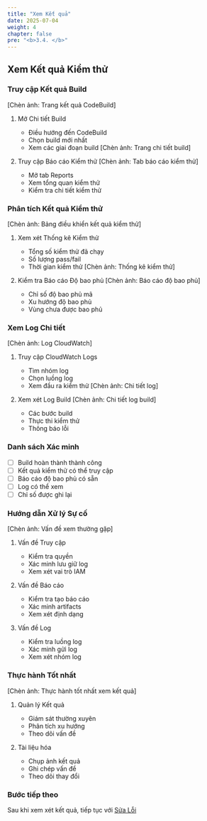 ```yaml
---
title: "Xem Kết quả"
date: 2025-07-04
weight: 4
chapter: false
pre: "<b>3.4. </b>"
---
```


## Xem Kết quả Kiểm thử

### Truy cập Kết quả Build
[Chèn ảnh: Trang kết quả CodeBuild]
1. Mở Chi tiết Build
   - Điều hướng đến CodeBuild
   - Chọn build mới nhất
   - Xem các giai đoạn build
   [Chèn ảnh: Trang chi tiết build]

2. Truy cập Báo cáo Kiểm thử
   [Chèn ảnh: Tab báo cáo kiểm thử]
   - Mở tab Reports
   - Xem tổng quan kiểm thử
   - Kiểm tra chi tiết kiểm thử

### Phân tích Kết quả Kiểm thử
[Chèn ảnh: Bảng điều khiển kết quả kiểm thử]
1. Xem xét Thống kê Kiểm thử
   - Tổng số kiểm thử đã chạy
   - Số lượng pass/fail
   - Thời gian kiểm thử
   [Chèn ảnh: Thống kê kiểm thử]

2. Kiểm tra Báo cáo Độ bao phủ
   [Chèn ảnh: Báo cáo độ bao phủ]
   - Chỉ số độ bao phủ mã
   - Xu hướng độ bao phủ
   - Vùng chưa được bao phủ

### Xem Log Chi tiết
[Chèn ảnh: Log CloudWatch]
1. Truy cập CloudWatch Logs
   - Tìm nhóm log
   - Chọn luồng log
   - Xem đầu ra kiểm thử
   [Chèn ảnh: Chi tiết log]

2. Xem xét Log Build
   [Chèn ảnh: Chi tiết log build]
   - Các bước build
   - Thực thi kiểm thử
   - Thông báo lỗi

### Danh sách Xác minh
- [ ] Build hoàn thành thành công
- [ ] Kết quả kiểm thử có thể truy cập
- [ ] Báo cáo độ bao phủ có sẵn
- [ ] Log có thể xem
- [ ] Chỉ số được ghi lại

### Hướng dẫn Xử lý Sự cố
[Chèn ảnh: Vấn đề xem thường gặp]
1. Vấn đề Truy cập
   - Kiểm tra quyền
   - Xác minh lưu giữ log
   - Xem xét vai trò IAM

2. Vấn đề Báo cáo
   - Kiểm tra tạo báo cáo
   - Xác minh artifacts
   - Xem xét định dạng

3. Vấn đề Log
   - Kiểm tra luồng log
   - Xác minh gửi log
   - Xem xét nhóm log

### Thực hành Tốt nhất
[Chèn ảnh: Thực hành tốt nhất xem kết quả]
1. Quản lý Kết quả
   - Giám sát thường xuyên
   - Phân tích xu hướng
   - Theo dõi vấn đề

2. Tài liệu hóa
   - Chụp ảnh kết quả
   - Ghi chép vấn đề
   - Theo dõi thay đổi

### Bước tiếp theo
Sau khi xem xét kết quả, tiếp tục với [Sửa Lỗi](../3.5-fix-failures/)

